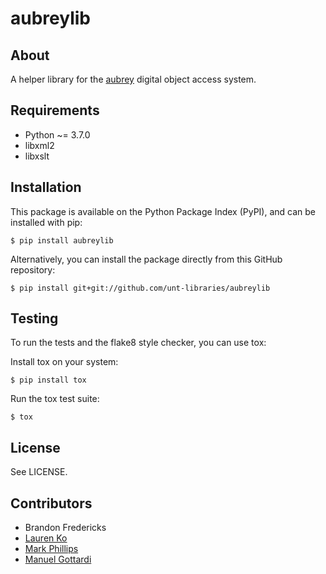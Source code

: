 aubreylib
=========

About
-----

A helper library for the [aubrey](https://github.com/unt-libraries/aubrey) digital object access system.

Requirements
------------

* Python ~= 3.7.0
* libxml2
* libxslt

Installation
------------

This package is available on the Python Package Index (PyPI), and can be
installed with pip:
```console
$ pip install aubreylib
```

Alternatively, you can install the package directly from this GitHub
repository:
```console
$ pip install git+git://github.com/unt-libraries/aubreylib
```

Testing
--------

To run the tests and the flake8 style checker, you can use tox:

Install tox on your system:
```console
$ pip install tox
``` 

Run the tox test suite:
```console
$ tox
``` 

License
-------

See LICENSE.

Contributors
------------

* Brandon Fredericks
* [Lauren Ko](https://github.com/ldko)
* [Mark Phillips](https://github.com/vphill)
* [Manuel Gottardi](https://github.com/somexpert)
